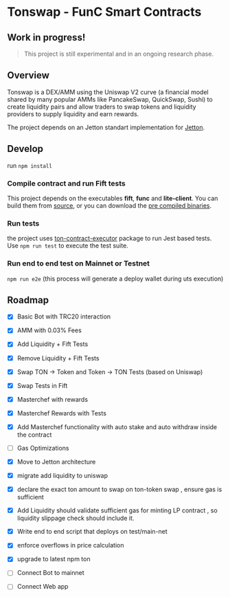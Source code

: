 # Tonswap - FunC Smart Contracts

## Work in progress!

> This project is still experimental and in an ongoing research phase.

## Overview

Tonswap is a DEX/AMM using the Uniswap V2 curve (a financial model shared by many popular AMMs like PancakeSwap, QuickSwap, Sushi) to create liquidity pairs and allow traders to swap tokens and liquidity providers to supply liquidity and earn rewards.

The project depends on an Jetton standart implementation for [Jetton](https://github.com/ton-blockchain/token-contract/tree/jettons/ft).

## Develop

run `npm install`

### Compile contract and run Fift tests

This project depends on the executables **fift**, **func** and **lite-client**. You can build them from [source](https://ton.org/docs/#/howto/getting-started), or you can download the [pre compiled binaries](https://github.com/ton-defi-org/ton-binaries/releases).

### Run tests

the project uses [ton-contract-executor](https://github.com/tonwhales/ton-contract-executor) package to run Jest based tests.
Use `npm run test` to execute the test suite.

### Run end to end test on Mainnet or Testnet

`npm run e2e` (this process will generate a deploy wallet during uts execution)

## Roadmap

-   [x] Basic Bot with TRC20 interaction
-   [x] AMM with 0.03% Fees
-   [x] Add Liquidity + Fift Tests
-   [x] Remove Liquidity + Fift Tests
-   [x] Swap TON -> Token and Token -> TON Tests (based on Uniswap)
-   [x] Swap Tests in Fift
-   [x] Masterchef with rewards
-   [x] Masterchef Rewards with Tests
-   [x] Add Masterchef functionality with auto stake and auto withdraw inside the contract
-   [ ] Gas Optimizations
-   [x] Move to Jetton architecture

-   [x] migrate add liquidity to uniswap
-   [x] declare the exact ton amount to swap on ton-token swap , ensure gas is sufficient
-   [x] Add Liquidity should validate sufficient gas for minting LP contract , so liquidity slippage check should include it.
-   [x] Write end to end script that deploys on test/main-net
-   [x] enforce overflows in price calculation
-   [x] upgrade to latest npm ton
-   [ ] Connect Bot to mainnet
-   [ ] Connect Web app
